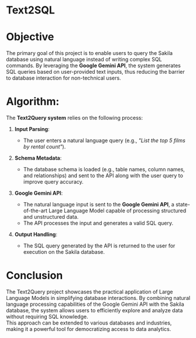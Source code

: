 # Text2SQL
# Objective
The primary goal of this project is to enable users to query the Sakila database using natural language instead of writing complex SQL commands. By leveraging the **Google Gemini API**, the system generates SQL queries based on user-provided text inputs, thus reducing the barrier to database interaction for non-technical users.

# Algorithm:  
The **Text2Query system** relies on the following process:  
1. **Input Parsing**:  
   - The user enters a natural language query (e.g., *"List the top 5 films by rental count"*).  

2. **Schema Metadata**:  
   - The database schema is loaded (e.g., table names, column names, and relationships) and sent to the API along with the user query to improve query accuracy.  

3. **Google Gemini API**:  
   - The natural language input is sent to the **Google Gemini API**, a state-of-the-art Large Language Model capable of processing structured and unstructured data.  
   - The API processes the input and generates a valid SQL query.  

4. **Output Handling**:  
   - The SQL query generated by the API is returned to the user for execution on the Sakila database.  

# Conclusion 
The Text2Query project showcases the practical application of Large Language Models in simplifying database interactions. By combining natural language processing capabilities of the Google Gemini API with the Sakila database, the system allows users to efficiently explore and analyze data without requiring SQL knowledge. <br>
This approach can be extended to various databases and industries, making it a powerful tool for democratizing access to data analytics.
